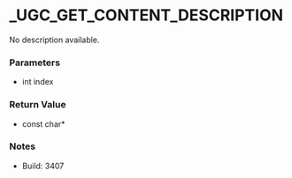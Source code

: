 # _UGC_GET_CONTENT_DESCRIPTION

No description available.

### Parameters
* int index

### Return Value
* const char*

### Notes
* Build: 3407


